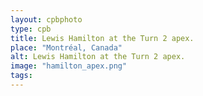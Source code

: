 ```yaml
---
layout: cpbphoto
type: cpb
title: Lewis Hamilton at the Turn 2 apex.
place: "Montréal, Canada"
alt: Lewis Hamilton at the Turn 2 apex.
image: "hamilton_apex.png"
tags: 
---
```

